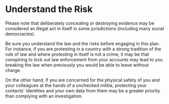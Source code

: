 [Title]: # (Understand the Risk)
[Difficulty]: # (Advanced)
[Order]: # (3)

# Understand the Risk

Please note that deliberately concealing or destroying evidence may be considered an illegal act in itself in some jurisdictions (including many social democracies).

Be sure you understand the law and the risks before engaging in this plan. For instance, if you are protesting in a country with a strong tradition of the rule of law and where protesting in itself is not a crime, it may be that conspiring to lock out law enforcement from your accounts may lead to you breaking the law when previously you would be able to leave without charge.

On the other hand, if you are concerned for the physical safety of you and your colleagues at the hands of a unchecked militia, protecting your contacts' identities and your own data from them may be a greater priority than complying with an investigation.